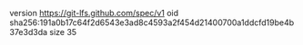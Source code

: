 version https://git-lfs.github.com/spec/v1
oid sha256:191a0b17c64f2d6543e3ad8c4593a2f454d21400700a1ddcfd19be4b37e3d3da
size 35
